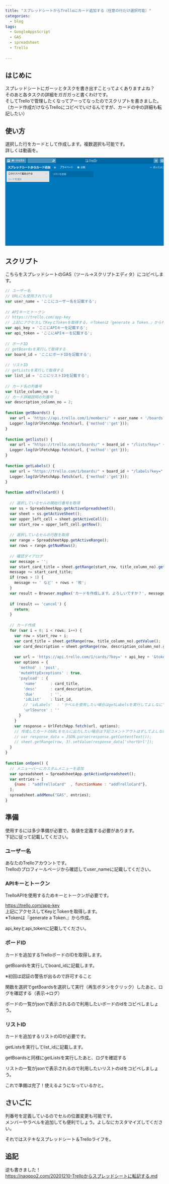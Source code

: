 ```yaml
---
title: "スプレッドシートからTrelloにカード追加する（任意の行だけ選択可能）"
categories:
  - blog
tags:
  - GoogleAppsScript
  - GAS
  - spreadsheet
  - Trello

---
```


## はじめに  
  
スプレッドシートにガーッとタスクを書き出すことってよくありますよね？  
そのあと各タスクの詳細をガガガっと書くわけです。  
そしてTrelloで管理したくなってアーってなったのでスクリプトを書きました。  
（カード作成だけならTrelloにコピペでいけるんですが、カードの中の詳細も転記したい）  
  
## 使い方  
  
選択した行をカードとして作成します。複数選択も可能です。  
詳しくは動画を。  
  
![a.gif](/assets/images/20180402/b2bf044d-4a15-7a3c-fa7e-62627b3c7133.gif)  
  
  
## スクリプト  
  
こちらをスプレッドシートのGAS（ツール→スクリプトエディタ）にコピペします。  
  
```javascript
// ユーザー名
// URLにも使用されている
var user_name = 'ここにユーザー名を記載する';

// APIキーとトークン
// https://trello.com/app-key
// 上記にアクセスしてKeyとTokenを取得する。※Tokenは『generate a Token.』から作成する。
var api_key = 'ここにAPIキーを記載する';
var api_token = 'ここにAPIキーを記載する';

// ボードID
// getBoardsを実行して取得する
var board_id = 'ここにボードIDを記載する';

// リストID
// getListsを実行して取得する
var list_id = 'ここにリストIDを記載する';

// カード名の列番号
var title_column_no = 1;
// カード詳細説明の列番号
var description_column_no = 2;

function getBoards() {
  var url = 'https://api.trello.com/1/members/' + user_name + '/boards?key=' + api_key + '&token=' + api_token + '&fields=name';
  Logger.log(UrlFetchApp.fetch(url, {'method':'get'}));
}

function getlists() {
  var url = "https://trello.com/1/boards/" + board_id + "/lists?key=" + api_key + "&token=" + api_token + "&fields=name";
  Logger.log(UrlFetchApp.fetch(url, {'method':'get'}));
}

function getLabels() {
  var url = "https://trello.com/1/boards/" + board_id + "/labels?key=" + api_key + "&token=" + api_token + "&fields=name";
  Logger.log(UrlFetchApp.fetch(url, {'method':'get'}));
}

function addTrelloCard() {
  
  // 選択しているセルの開始行番号を取得
  var ss = SpreadsheetApp.getActiveSpreadsheet();
  var sheet = ss.getActiveSheet();
  var upper_left_cell = sheet.getActiveCell();
  var start_row = upper_left_cell.getRow();

  // 選択しているセルの行数を取得
  var range = SpreadsheetApp.getActiveRange();
  var rows = range.getNumRows();

  // 確認ダイアログ
  var message = '';
  var start_card_title = sheet.getRange(start_row, title_column_no).getValue();
  message += start_card_title;
  if (rows > 1) {
    message += ' など' + rows + '枚';
  }
  var result = Browser.msgBox('カードを作成します。よろしいですか？', message, Browser.Buttons.OK_CANCEL);

  if (result == 'cancel') {
    return;
  }
  
  // カード作成
  for (var i = 0; i < rows; i++) {
    var row = start_row + i;
    var card_title = sheet.getRange(row, title_column_no).getValue();
    var card_description = sheet.getRange(row, description_column_no).getValue();
    
    var url = 'https://api.trello.com/1/cards/?key=' + api_key + '&token=' + api_token;
    var options = {
      'method' : 'post',
      'muteHttpExceptions' : true,
      'payload' : {
        'name'      : card_title,
        'desc'      : card_description,
        'due'       : '',
        'idList'    : list_id,
        // 'idLabels'  : 'ラベルを使用したい場合はgetLabelsを実行してよしなに',
        'urlSource' : ''
      }
    }
    var response = UrlFetchApp.fetch(url, options);
    // 作成したカードのURLをセルに出力したい場合は下記コメントアウトはずしてよしなに。
    // var response_data = JSON.parse(response.getContentText());
    // sheet.getRange(row, 3).setValue(response_data['shortUrl']);
  }
}

function onOpen() {
  // メニューバーにカスタムメニューを追加
  var spreadsheet = SpreadsheetApp.getActiveSpreadsheet();
  var entries = [
    {name : "addTrelloCard"  , functionName : "addTrelloCard"},
  ];
  spreadsheet.addMenu("GAS", entries);
}
```

## 準備  
  
使用するには多少準備が必要で、各値を定義する必要があります。  
下記に従って記載してください。  
  
  
### ユーザー名  
  
あなたのTrelloアカウントです。  
Trelloのプロフィールページから確認してuser_nameに記載してください。  
  
### APIキーとトークン  
  
TrelloAPIを使用するためキーとトークンが必要です。  
  
https://trello.com/app-key  
上記にアクセスしてKeyとTokenを取得します。  
※Tokenは『generate a Token.』から作成。  
  
api_keyとapi_tokenに記載してください。  
  
### ボードID  
  
カードを追加するTrelloボードのIDを取得します。  
  
getBoardsを実行してboard_idに記載します。  
  
※初回は認証の警告が出るので許可すること  
  
関数を選択でgetBoardsを選択して実行（再生ボタンをクリック）したあと、ログを確認する（表示→ログ）  
  
ボードの一覧がjsonで表示されるので利用したいボードのidをコピペしましょう。  
  
### リストID  
  
カードを追加するリストのIDが必要です。  
  
getListsを実行してlist_idに記載します。  
  
getBoardsと同様にgetListsを実行したあと、ログを確認する  
  
リストの一覧がjsonで表示されるので利用したいリストのidをコピペしましょう。  
  
  
これで準備は完了！使えるようになっているかと。  
  
## さいごに  
  
列番号を定義しているのでセルの位置変更も可能です。  
メンバーやラベルを追加しても便利でしょう。よしなにカスタマイズしてください。  
  
それではステキなスプレッドシート＆Trelloライフを。  
  
## 追記  
  
逆も書きました！  
https://naoqoo2.com/20201210-Trelloからスプレッドシートに転記する.md  
